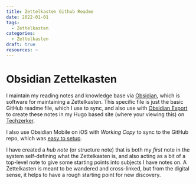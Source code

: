 ```yaml
---
title: Zettelkasten Github Readme
date: 2022-01-01
tags:
  - Zettelkasten
categories:
  - Zettelkasten
draft: true
resources: ~
---
```


# Obsidian Zettelkasten

I maintain my reading notes and knowledge base via [Obsidian](https://obsidian.md), which is software for maintaining a Zettelkasten. This specific file is just the basic GitHub readme file, which I use to sync, and also use with [Obsidian Export](https://github.com/zoni/obsidian-export) to create these notes in my Hugo based site (where your viewing this) on [Techzerker](https://techzerker.com). 

I also use Obsidian Mobile on iOS with *Working Copy* to sync to the GitHub repo, which was [easy to setup](https://ryan.himmelwright.net/post/obsidian-ios-setup/).

I have created a *hub note* (or structure note) that is both my *first* note in the system self-defining what the Zettelkasten is, and also acting as a bit of a top-level note to give some starting points into subjects I have notes on. A Zettelkasten is meant to be wandered and cross-linked, but from the digital sense, it helps to have a rough starting point for new discovery.
